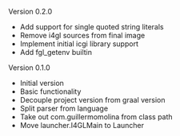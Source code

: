 Version 0.2.0

- Add support for single quoted string literals
- Remove i4gl sources from final image
- Implement initial icgi library support
- Add fgl_getenv builtin

Version 0.1.0

- Initial version
- Basic functionality
- Decouple project version from graal version
- Split parser from language
- Take out com.guillermomolina from class path
- Move launcher.I4GLMain to Launcher